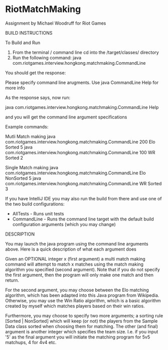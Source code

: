 # RiotMatchMaking
Assignment by Michael Woodruff for Riot Games

BUILD INSTRUCTIONS

To Build and Run
1. From the terminal / command line cd into the /target/classes/ directory
2. Run the following command: java com.riotgames.interview.hongkong.matchmaking.CommandLine

You should get the response:

Please specify command line arugments. Use java CommandLine Help for more info

As the response says, now run:

java com.riotgames.interview.hongkong.matchmaking.CommandLine Help

and you will get the command line argument specifications

Example commands:

Mutli Match making
java com.riotgames.interview.hongkong.matchmaking.CommandLine 200 Elo Sorted 5
java com.riotgames.interview.hongkong.matchmaking.CommandLine 100 WR Sorted 2

Single Match making
java com.riotgames.interview.hongkong.matchmaking.CommandLine Elo NonSorted 5
java com.riotgames.interview.hongkong.matchmaking.CommandLine WR Sorted 3

If you have IntelliJ IDE you may also run the build from there and use one of the two build configurations:

- AllTests - Runs unit tests
- CommandLine - Runs the command line target with the default build configuration arguments (which you may change)

DESCRIPTION

You may launch the java program using the command line arguments above. Here is a quick description of what each argument does

Given an OPTIONAL integer x (first argument) a multi match making command will attempt to match x matches using the match making algorithm you specified (second argument). Note that if you do not specify the first argument, then the program will only make one match and then return. 

For the second argument, you may choose between the Elo matching algorithm, which has been adapted into this Java program from Wikipedia. Otherwise, you may use the Win Ratio algorithm, which is a basic algorithm created by myself which matches players based on their win ratios.


Furthermore, you may choose to specify two more arguments; a sorting rule [Sorted | NonSorted] which will keep  (or not) the players from the Sample Data class sorted when choosing them for matching. The other (and final) argument is another integer which specifies the team size. I.e. if you input '5' as the final argument you will initiate the matching program for 5v5 matchups, 4 for 4v4 etc.
